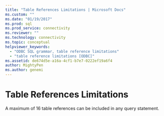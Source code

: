 ```yaml
---
title: "Table References Limitations | Microsoft Docs"
ms.custom: ""
ms.date: "01/19/2017"
ms.prod: sql
ms.prod_service: connectivity
ms.reviewer: ""
ms.technology: connectivity
ms.topic: conceptual
helpviewer_keywords: 
  - "ODBC SQL grammar, table reference limitations"
  - "table reference limitations [ODBC]"
ms.assetid: de674d5e-a16a-4cf1-b7e7-0222ef19a6f4
author: MightyPen
ms.author: genemi
---
```

# Table References Limitations
A maximum of 16 table references can be included in any query statement.
